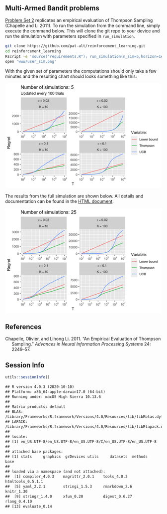 
## Multi-Armed Bandit problems

[Problem Set 2](ps2_answers.html) replicates an empirical evaluation of
Thompson Sampling (Chapelle and Li 2011). To run the simulation from the
command line, simply execute the command below. This will clone the git
repo to your device and run the simulation with parameters specified in
`run_simulation`.

``` bash
git clone https://github.com/pat-alt/reinforcement_learning.git
cd reinforcement_learning
Rscript -e 'source("requirements.R"); run_simulation(n_sim=5,horizon=1e6,update_every = 100)'  
open 'www/user_sim.png'
```

With the given set of parameters the computations should only take a few
minutes and the resulting chart should looks something like this:

![](www/user_sim.png)

The results from the full simulation are shown below. All details and
documentation can be found in the [HTML document](ps2_answers.html).

![](www/ps1_sim.png)

## References

<div id="refs" class="references csl-bib-body hanging-indent">

<div id="ref-chapelle2011empirical" class="csl-entry">

Chapelle, Olivier, and Lihong Li. 2011. “An Empirical Evaluation of
Thompson Sampling.” *Advances in Neural Information Processing Systems*
24: 2249–57.

</div>

</div>

## Session Info

``` r
utils::sessionInfo()
```

    ## R version 4.0.3 (2020-10-10)
    ## Platform: x86_64-apple-darwin17.0 (64-bit)
    ## Running under: macOS High Sierra 10.13.6
    ## 
    ## Matrix products: default
    ## BLAS:   /Library/Frameworks/R.framework/Versions/4.0/Resources/lib/libRblas.dylib
    ## LAPACK: /Library/Frameworks/R.framework/Versions/4.0/Resources/lib/libRlapack.dylib
    ## 
    ## locale:
    ## [1] en_US.UTF-8/en_US.UTF-8/en_US.UTF-8/C/en_US.UTF-8/en_US.UTF-8
    ## 
    ## attached base packages:
    ## [1] stats     graphics  grDevices utils     datasets  methods   base     
    ## 
    ## loaded via a namespace (and not attached):
    ##  [1] compiler_4.0.3    magrittr_2.0.1    tools_4.0.3       htmltools_0.5.1.1
    ##  [5] yaml_2.2.1        stringi_1.5.3     rmarkdown_2.6     knitr_1.30       
    ##  [9] stringr_1.4.0     xfun_0.20         digest_0.6.27     rlang_0.4.10     
    ## [13] evaluate_0.14
